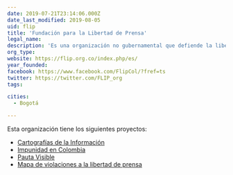 ```yaml
---
date: 2019-07-21T23:14:06.000Z
date_last_modified: 2019-08-05
uid: flip
title: 'Fundación para la Libertad de Prensa'
legal_name: 
description: 'Es una organización no gubernamental que defiende la libertad de expresión y promueve un clima óptimo para que quienes ejercen el periodismo puedan satisfacer el derecho de quienes viven en Colombia a estar informados.'
org_type: 
website: https://flip.org.co/index.php/es/
year_founded: 
facebook: https://www.facebook.com/FlipCol/?fref=ts
twitter: https://twitter.com/FLIP_org
tags:

cities: 
  - Bogotá

---
```


Esta organización tiene los siguientes proyectos:

- [Cartografías de la Información](/proyectos/cartografias-de-información)
- [Impunidad en Colombia](/proyectos/impunidad)
- [Pauta Visible](/proyectos/pauta-visible)
- [Mapa de violaciones a la libertad de prensa](/proyectos/mapa-agresiones)
